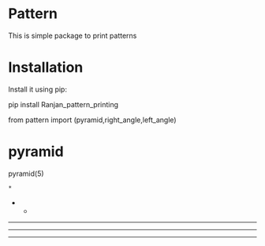 # Pattern

This is simple package to print patterns

# Installation

Install it using pip:

pip install Ranjan_pattern_printing

from pattern import (pyramid,right_angle,left_angle)

# pyramid

pyramid(5)

    * 
   * *
  * * *
 * * * *
* * * * *